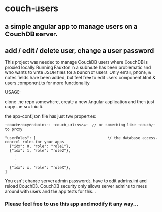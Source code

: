 # couch-users
## a simple angular app to manage users on a CouchDB server.
## add / edit / delete user, change a user password

This project was needed to manage CouchDB users where CouchDB is proxied locally. Running Fauxton in a subroute has been problematic and who wants to write JSON files for a bunch of users. Only email, phone, & notes fields have been added, but feel free to edit users.component.html & users.component.ts for more functionality

USAGE:

  clone the repo somewhere, create a new Angular application and then just copy the src into it.

  the app-conf.json file has just two properties:


    "couchProxyEndpoint": "couch_url:5984"  // or something like "couch/" to proxy

    "userRoles": [                                 // the database access-control roles for your apps
      {"idx": 0, "role": "role1"},
      {"idx": 1, "role": "role2"},
        .
        .
        .
      {"idx": x, "role": "roleX"},
    ]

You can't change server admin passwords, have to edit admins.ini and reload CouchDB.
CouchDB security only allows server admins to mess around with users and the app tests for this...

### Please feel free to use this app and modify it any way...
